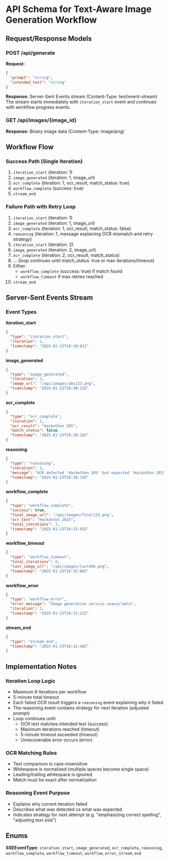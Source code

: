 # API Schema for Text-Aware Image Generation Workflow

## Request/Response Models

### POST /api/generate
**Request:**
```json
{
  "prompt": "string",
  "intended_text": "string"
}
```

**Response:** Server-Sent Events stream (Content-Type: text/event-stream)
The stream starts immediately with `iteration_start` event and continues with workflow progress events.

### GET /api/images/{image_id}
**Response:** Binary image data (Content-Type: image/png)

## Workflow Flow

### Success Path (Single Iteration)
1. `iteration_start` (iteration: 1)
2. `image_generated` (iteration: 1, image_url)
3. `ocr_complete` (iteration: 1, ocr_result, match_status: true)
4. `workflow_complete` (success: true)
5. `stream_end`

### Failure Path with Retry Loop
1. `iteration_start` (iteration: 1)
2. `image_generated` (iteration: 1, image_url)
3. `ocr_complete` (iteration: 1, ocr_result, match_status: false)
4. `reasoning` (iteration: 1, message explaining OCR mismatch and retry strategy)
5. `iteration_start` (iteration: 2)
6. `image_generated` (iteration: 2, image_url)
7. `ocr_complete` (iteration: 2, ocr_result, match_status)
8. ... (loop continues until match_status: true or max iterations/timeout)
9. Either:
   - `workflow_complete` (success: true) if match found
   - `workflow_timeout` if max retries reached
10. `stream_end`

## Server-Sent Events Stream

### Event Types

**iteration_start**
```json
{
  "type": "iteration_start",
  "iteration": 1,
  "timestamp": "2025-01-23T10:30:01Z"
}
```

**image_generated**
```json
{
  "type": "image_generated",
  "iteration": 1,
  "image_url": "/api/images/abc123.png",
  "timestamp": "2025-01-23T10:30:15Z"
}
```

**ocr_complete**
```json
{
  "type": "ocr_complete",
  "iteration": 1,
  "ocr_result": "Hackethon 205",
  "match_status": false,
  "timestamp": "2025-01-23T10:30:18Z"
}
```

**reasoning**
```json
{
  "type": "reasoning",
  "iteration": 1,
  "message": "OCR detected 'Hackethon 205' but expected 'Hackathon 2025'. Retrying with emphasis on correct spelling...",
  "timestamp": "2025-01-23T10:30:19Z"
}
```

**workflow_complete**
```json
{
  "type": "workflow_complete",
  "success": true,
  "final_image_url": "/api/images/final123.png",
  "ocr_text": "Hackathon 2025",
  "total_iterations": 3,
  "timestamp": "2025-01-23T10:32:45Z"
}
```

**workflow_timeout**
```json
{
  "type": "workflow_timeout",
  "total_iterations": 8,
  "last_image_url": "/api/images/last456.png",
  "timestamp": "2025-01-23T10:35:00Z"
}
```

**workflow_error**
```json
{
  "type": "workflow_error",
  "error_message": "Image generation service unavailable",
  "iteration": 3,
  "timestamp": "2025-01-23T10:31:22Z"
}
```

**stream_end**
```json
{
  "type": "stream_end",
  "timestamp": "2025-01-23T10:32:46Z"
}
```

## Implementation Notes

### Iteration Loop Logic
- Maximum 8 iterations per workflow
- 5-minute total timeout
- Each failed OCR result triggers a `reasoning` event explaining why it failed
- The reasoning event contains strategy for next iteration (adjusted prompt)
- Loop continues until:
  - OCR text matches intended text (success)
  - Maximum iterations reached (timeout)
  - 5-minute timeout exceeded (timeout)
  - Unrecoverable error occurs (error)

### OCR Matching Rules
- Text comparison is case-insensitive
- Whitespace is normalized (multiple spaces become single space)
- Leading/trailing whitespace is ignored
- Match must be exact after normalization

### Reasoning Event Purpose
- Explains why current iteration failed
- Describes what was detected vs what was expected
- Indicates strategy for next attempt (e.g. "emphasizing correct spelling", "adjusting text size")

## Enums

**SSEEventType:** `iteration_start`, `image_generated`, `ocr_complete`, `reasoning`, `workflow_complete`, `workflow_timeout`, `workflow_error`, `stream_end`